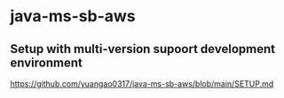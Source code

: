 # java-ms-sb-aws  

## Setup with multi-version supoort development environment
https://github.com/yuangao0317/java-ms-sb-aws/blob/main/SETUP.md
